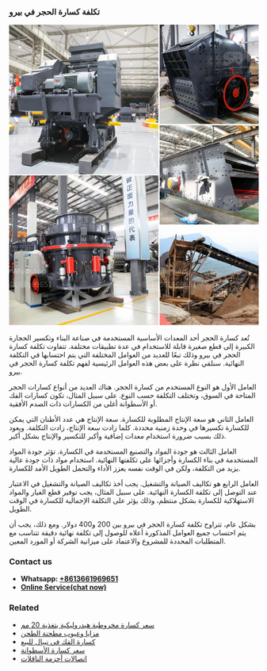<h3>تكلفة كسارة الحجر في بيرو</h3><img src='1701850768.jpg' alt=''><p>تُعد كسارة الحجر أحد المعدات الأساسية المستخدمة في صناعة البناء وتكسير الحجارة الكبيرة إلى قطع صغيرة قابلة للاستخدام في عدة تطبيقات مختلفة. تتفاوت تكلفة كسارة الحجر في بيرو وذلك تبعًا للعديد من العوامل المختلفة التي يتم احتسابها في التكلفة النهائية. سنلقي نظرة على بعض هذه العوامل الرئيسية لفهم تكلفة كسارة الحجر في بيرو.</p><p>العامل الأول هو النوع المستخدم من كسارة الحجر. هناك العديد من أنواع كسارات الحجر المتاحة في السوق، وتختلف التكلفة حسب النوع. على سبيل المثال، تكون كسارات الفك أو الأسطوانة أغلى من الكسارات ذات الصدم الأفقية.</p><p>العامل الثاني هو سعة الإنتاج المطلوبة للكسارة. سعة الإنتاج هي عدد الأطنان التي يمكن للكسارة تكسيرها في وحدة زمنية محددة. كلما زادت سعة الإنتاج، زادت التكلفة. ويعود ذلك بسبب ضرورة استخدام معدات إضافية وأكبر للتكسير والإنتاج بشكل أكبر.</p><p>العامل الثالث هو جودة المواد والتصنيع المستخدمة في الكسارة. تؤثر جودة المواد المستخدمة في بناء الكسارة وأجزائها على تكلفتها النهائية. استخدام مواد ذات جودة عالية يزيد من التكلفة، ولكن في الوقت نفسه يعزز الأداء والتحمل الطويل الأمد للكسارة.</p><p>العامل الرابع هو تكاليف الصيانة والتشغيل. يجب أخذ تكاليف الصيانة والتشغيل في الاعتبار عند التوصل إلى تكلفة الكسارة النهائية. على سبيل المثال، يجب توفير قطع الغيار والمواد الاستهلاكية للكسارة بشكل منتظم، وذلك يؤثر على التكلفة الإجمالية للكسارة في الوقت الطويل.</p><p>بشكل عام، تتراوح تكلفة كسارة الحجر في بيرو بين 200 و400 دولار. ومع ذلك، يجب أن يتم احتساب جميع العوامل المذكورة أعلاه للوصول إلى تكلفة نهائية دقيقة تتناسب مع المتطلبات المحددة للمشروع والاعتماد على ميزانية الشركة أو المورد المعين.</p><h3>Contact us</h3><ul><li><strong>Whatsapp:&nbsp;<a href="https://wa.me/8613661969651">+8613661969651</a></strong></li><li><a href="https://swt.shibang-china.com/?git&amp;zhl&amp;تكلفة كسارة الحجر في بيرو"><strong>Online Service(chat now)</strong></a></li></ul><h3>Related</h3><ul><li><a href='سعر كسارة مخروطية هيدروليكية بتغذية 20 مم.md'>سعر كسارة مخروطية هيدروليكية بتغذية 20 مم</a></li><li><a href='مزايا وعيوب مطحنة الطحن.md'>مزايا وعيوب مطحنة الطحن</a></li><li><a href='كسارة الفك في نيبال للبيع.md'>كسارة الفك في نيبال للبيع</a></li><li><a href='سعر كسارة الأسطوانة.md'>سعر كسارة الأسطوانة</a></li><li><a href='اتصالات أحزمة الناقلات.md'>اتصالات أحزمة الناقلات</a></li></ul>